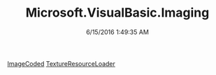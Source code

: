 ﻿---
title: Microsoft.VisualBasic.Imaging
date: 6/15/2016 1:49:35 AM
---

[ImageCoded](T-Microsoft.VisualBasic.Imaging.ImageCoded.html)
[TextureResourceLoader](T-Microsoft.VisualBasic.Imaging.TextureResourceLoader.html)
